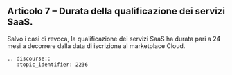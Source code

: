## Articolo 7 – Durata della qualificazione dei servizi SaaS.

Salvo i casi di revoca, la qualificazione dei servizi SaaS ha durata pari a 24 mesi 
a decorrere dalla data di iscrizione al marketplace Cloud.


```eval_rst
.. discourse::
   :topic_identifier: 2236
```
